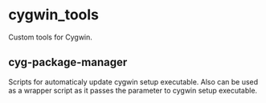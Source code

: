 # cygwin_tools
Custom tools for Cygwin.
## cyg-package-manager
Scripts for automaticaly update cygwin setup executable. Also can be used as a wrapper script as it passes the parameter to cygwin setup executable.

